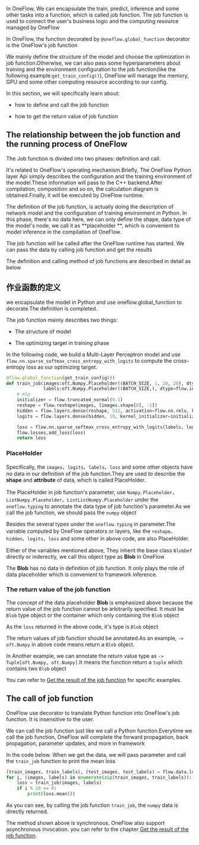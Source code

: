 In OneFlow, We can encapsulate the train, predict, inference and some other tasks into a function, which is called job function. The job function is used to connect the user's business logic and the computing resource managed by OneFlow

In OneFlow, the function decorated by `@oneflow.global_function` decorator is the OneFlow's job function

We mainly define the structure of the model and choose the optimization in job function.Otherwise, we can also pass some hyperparameters about training and the environment configuration to the job function(like the following example:`get_train_config()`), OneFlow will manage the memory, GPU and some other computing resource according to our config.

In this section, we will specifically learn about:

* how to define and call the job function

* how to get the return value of job function

## The relationship between the job function and the running process of OneFlow

The Job function is divided into two phases: definition and call.

It's related to OneFlow's operating mechanism.Briefly, The OneFlow Python layer Api simply describes the configuration and the training environment of the model.These information will pass to the C++ backend.After compilation, composition and so on, the calculation diagram is obtained.Finally, it will be executed by OneFlow runtime.

The definition of the job function, is actually doing the description of network model and the configuration of training environment in Python. In this phase, there's no data here, we can only define the shape, data type of the model's node, we call it as  **placeholder **, which is convenient to model inference in the compilation of OneFlow.

The job function will be called after the OneFlow runtime has started. We can pass the data by calling job function and get the results

The definition and calling method of job functions are described in detail as below

## 作业函数的定义

we encapsulate the model in Python and use oneflow.global_function to decorate.The definition is completed.

The job function mainly describes two things:

* The structure of model

* The optimizing target in training phase

In the following code, we build a Multi-Layer Perceptron model and use `flow.nn.sparse_softmax_cross_entropy_with_logits` to compute the cross-entropy loss as our optimizing target.

```python
@flow.global_function(get_train_config())
def train_job(images:oft.Numpy.Placeholder((BATCH_SIZE, 1, 28, 28), dtype=flow.float),
              labels:oft.Numpy.Placeholder((BATCH_SIZE,), dtype=flow.int32)) -> oft.Numpy:
    # mlp
    initializer = flow.truncated_normal(0.1)
    reshape = flow.reshape(images, [images.shape[0], -1])
    hidden = flow.layers.dense(reshape, 512, activation=flow.nn.relu, kernel_initializer=initializer, name="hidden")
    logits = flow.layers.dense(hidden, 10, kernel_initializer=initializer, name="output")

    loss = flow.nn.sparse_softmax_cross_entropy_with_logits(labels, logits, name="softmax_loss")
    flow.losses.add_loss(loss)
    return loss
```

### PlaceHolder

Specifically, the `images`、`logits`、`labels`、`loss` and some other objects have no data in our definition of the job function.They are used to describe the **shape** and **attribute** of data, which is called PlaceHolder.

The PlaceHolder in job function's parameter, use `Numpy.Placeholder`、`ListNumpy.Placeholder`、`ListListNumpy.Placeholder` under the `oneflow.typing` to annotate the data type of job function's parameter.As we call the job function, we should pass the `numpy` object

Besides the several types under the `oneflow.typing` in parameter.The variable computed by OneFlow operators or layers, like the `reshape`、`hidden`、`logits`、`loss` and some other in above code, are also PlaceHolder.

Either of the variables mentioned above, They inherit the base class `BlobDef` directly or inderectly, we call this object type as **Blob** in OneFlow

The **Blob** has no data in definition of job function. It only plays the role of data placeholder which is convenient to framework inference.

### The return value of the job function

The concept of the data placeholder **Blob** is emphasized above because the return value of the job function cannot be arbitrarily specified. It must be `Blob` type object or the container which only containing the `Blob` object

As the `loss` returned in the above code, it's type is `Blob` object

The return values of job function should be annotated.As an example, `-> oft.Numpy` in above code means return a `Blob` object.

In Another example, we can annotate the return value type as `-> Tuple[oft.Numpy, oft.Numpy]`.It means the function return a `tuple` which contains two `Blob` object

You can refer to [Get the result of the job function](../basics_topics/async_get.md) for specific examples.

## The call of job function

OneFlow use decorator to translate Python function into OneFlow's job function. It is insensitive to the user.

We can call the job function just like we call a Python function.Everytime we call the job function, OneFlow will complete the forward propagation, back propagation, parameter updates, and more in framework

In the code below. When we get the data, we will pass parameter and call the `train_job` function to print the mean loss

```python
(train_images, train_labels), (test_images, test_labels) = flow.data.load_mnist(BATCH_SIZE)
for i, (images, labels) in enumerate(zip(train_images, train_labels)):
    loss = train_job(images, labels)
    if i % 20 == 0:
        print(loss.mean())
```

As you can see, by calling the job function `train_job`, the `numpy` data is directly returned.

The method shown above is synchronous. OneFlow also support asynchronous invocation. you can refer to the chapter [Get the result of the job function](../basics_topics/async_get.md).

